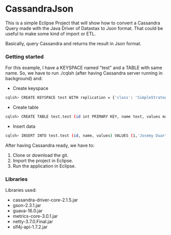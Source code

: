 # CassandraJson

This is a simple Eclipse Project that will show how to convert a Cassandra Query made with the Java Driver of Datastax to Json format. That could be useful to make some kind of import or ETL. 

Basically, query Cassandra and returns the result in Json format.

### Getting started
For this example, I have a KEYSPACE named "test" and a TABLE with same name. So, we have to run ./cqlsh (after having Cassandra server running in background) and:

* Create keyspace
```sh
cqlsh> CREATE KEYSPACE test WITH replication = {'class': 'SimpleStrategy', 'replication_factor': 1};
```
* Create table
```sh
cqlsh> CREATE TABLE test.test (id int PRIMARY KEY, name text, values map<text,text>);
```
* Insert data
```sh
cqlsh> INSERT INTO test.test (id, name, values) VALUES (1,'Josemy Duarte',{'J':'D'});
```
After having Cassandra ready, we have to:
1. Clone or download the git.
2. Import the project in Eclipse.
3. Run the application in Eclipse.

### Libraries
Libraries used:
* cassandra-driver-core-2.1.5.jar
* gson-2.3.1.jar
* guava-16.0.jar
* metrics-core-3.0.1.jar
* netty-3.7.0.Final.jar
* slf4j-api-1.7.2.jar

